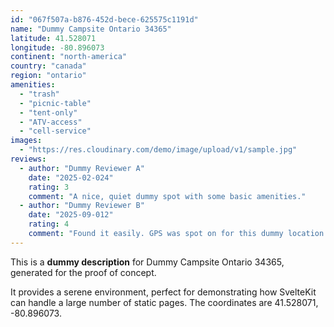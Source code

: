```yaml
---
id: "067f507a-b876-452d-bece-625575c1191d"
name: "Dummy Campsite Ontario 34365"
latitude: 41.528071
longitude: -80.896073
continent: "north-america"
country: "canada"
region: "ontario"
amenities:
  - "trash"
  - "picnic-table"
  - "tent-only"
  - "ATV-access"
  - "cell-service"
images:
  - "https://res.cloudinary.com/demo/image/upload/v1/sample.jpg"
reviews:
  - author: "Dummy Reviewer A"
    date: "2025-02-024"
    rating: 3
    comment: "A nice, quiet dummy spot with some basic amenities."
  - author: "Dummy Reviewer B"
    date: "2025-09-012"
    rating: 4
    comment: "Found it easily. GPS was spot on for this dummy location."
---
```


This is a **dummy description** for Dummy Campsite Ontario 34365, generated for the proof of concept.

It provides a serene environment, perfect for demonstrating how SvelteKit can handle a large number of static pages. The coordinates are 41.528071, -80.896073.
